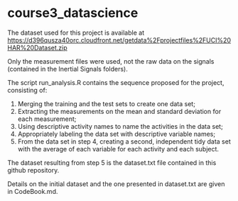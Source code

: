 # course3_datascience

The dataset used for this project is available at https://d396qusza40orc.cloudfront.net/getdata%2Fprojectfiles%2FUCI%20HAR%20Dataset.zip

Only the measurement files were used, not the raw data on the signals (contained in the Inertial Signals folders).

The script run_analysis.R contains the sequence proposed for the project, consisting of:

1) Merging the training and the test sets to create one data set;
2) Extracting the measurements on the mean and standard deviation for each measurement;
3) Using descriptive activity names to name the activities in the data set;
4) Appropriately labeling the data set with descriptive variable names;
5) From the data set in step 4, creating a second, independent tidy data set with the average of each variable for each activity and each subject.

The dataset resulting from step 5 is the dataset.txt file contained in this github repository.

Details on the initial dataset and the one presented in dataset.txt are given in CodeBook.md.
